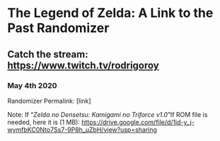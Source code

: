 # The Legend of Zelda: A Link to the Past Randomizer

## Catch the stream: https://www.twitch.tv/rodrigoroy

### May 4th 2020

Randomizer Permalink: [link]

Note: If “_Zelda no Densetsu: Kamigami no Triforce v1.0_”If ROM file is needed, here it is (1 MB): https://drive.google.com/file/d/1id-y_j-wymfbKC0Nto7Ss7-9P8h_uZbH/view?usp=sharing

<!--stackedit_data:
eyJoaXN0b3J5IjpbMTAxMDg0NjczOCwtODUzMDMwMDc2LDIzMT
Y3NDg0NV19
-->